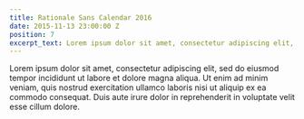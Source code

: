 ```yaml
---
title: Rationale Sans Calendar 2016
date: 2015-11-13 23:00:00 Z
position: 7
excerpt_text: Lorem ipsum dolor sit amet, consectetur adipiscing elit, sed do eiusmod.
---
```


Lorem ipsum dolor sit amet, consectetur adipiscing elit, sed do eiusmod tempor incididunt ut labore et dolore magna aliqua. Ut enim ad minim veniam, quis nostrud exercitation ullamco laboris nisi ut aliquip ex ea commodo consequat. Duis aute irure dolor in reprehenderit in voluptate velit esse cillum dolore.
